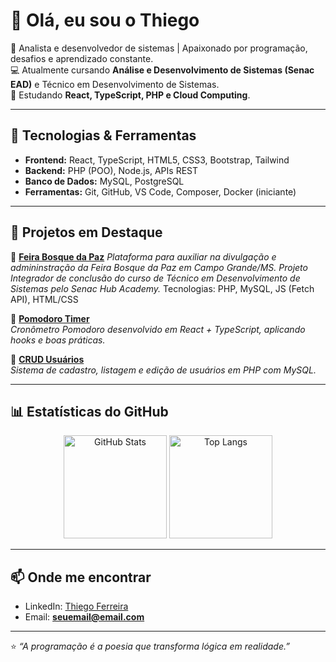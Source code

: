 # 👋 Olá, eu sou o Thiego  

🎯 Analista e desenvolvedor de sistemas | Apaixonado por programação, desafios e aprendizado constante.  
💻 Atualmente cursando **Análise e Desenvolvimento de Sistemas (Senac EAD)** e Técnico em Desenvolvimento de Sistemas.  
🌱 Estudando **React, TypeScript, PHP e Cloud Computing**.  

---

## 🚀 Tecnologias & Ferramentas  
- **Frontend:** React, TypeScript, HTML5, CSS3, Bootstrap, Tailwind  
- **Backend:** PHP (POO), Node.js, APIs REST  
- **Banco de Dados:** MySQL, PostgreSQL  
- **Ferramentas:** Git, GitHub, VS Code, Composer, Docker (iniciante)  

---

## 📌 Projetos em Destaque  

🔹 [**Feira Bosque da Paz**]([https://github.com/seu-usuario/colab-agro](https://github.com/FabricaDeSoftwareHubAcademy/bosquedapaz))  
_Plataforma para auxiliar na divulgação e admininstração da Feira Bosque da Paz em Campo Grande/MS. Projeto Integrador de conclusão do curso de Técnico
em Desenvolvimento de Sistemas pelo Senac Hub Academy._
Tecnologias: PHP, MySQL, JS (Fetch API), HTML/CSS  

🔹 [**Pomodoro Timer**](https://github.com/seu-usuario/pomodoro-timer)  
_Cronômetro Pomodoro desenvolvido em React + TypeScript, aplicando hooks e boas práticas._  

🔹 [**CRUD Usuários**](https://github.com/seu-usuario/crud-usuarios)  
_Sistema de cadastro, listagem e edição de usuários em PHP com MySQL._  

---

## 📊 Estatísticas do GitHub  

<p align="center">
  <img src="https://github-readme-stats.vercel.app/api?username=ThiegoFerreira&show_icons=true&theme=dracula" alt="GitHub Stats" height="165"/>
  <img src="https://github-readme-stats.vercel.app/api/top-langs/?username=ThiegoFerreira&layout=compact&theme=dracula" alt="Top Langs" height="165"/>
</p>

---

## 📫 Onde me encontrar  
- LinkedIn: [Thiego Ferreira]([https://linkedin.com/in/seu-linkedin](https://www.linkedin.com/in/thiego-ferreira-16991a306/))  
- Email: **seuemail@email.com**  

---

⭐ _“A programação é a poesia que transforma lógica em realidade.”_  
